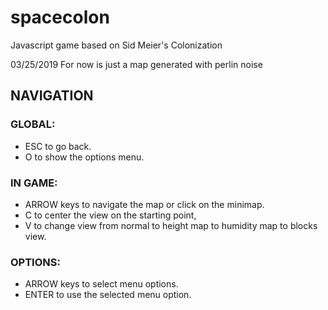 # spacecolon
Javascript game based on Sid Meier's Colonization

03/25/2019 For now is just a map generated with perlin noise

## NAVIGATION

### GLOBAL:

* ESC to go back.
* O to show the options menu.

### IN GAME:

* ARROW keys to navigate the map or click on the minimap.
* C to center the view on the starting point,
* V to change view from normal to height map to humidity map to blocks view.

### OPTIONS:

* ARROW keys to select menu options.
* ENTER to use the selected menu option.
